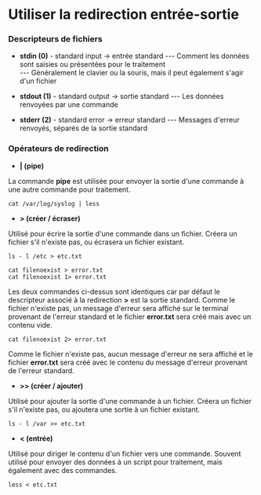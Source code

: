# Utiliser la redirection entrée-sortie

### Descripteurs de fichiers

- **stdin (0)** - standard input -> entrée standard
--- Comment les données sont saisies ou présentées pour le traitement <br>
--- Généralement le clavier ou la souris, mais il peut également s'agir d'un fichier

- **stdout (1)** - standard output -> sortie standard
--- Les données renvoyées par une commande

- **stderr (2)** - standard error -> erreur standard
--- Messages d'erreur renvoyés, séparés de la sortie standard

### Opérateurs de redirection

- **| (pipe)**

La commande **pipe** est utilisée pour envoyer la sortie d'une commande à une autre commande pour traitement.

```
cat /var/log/syslog | less
```

- **> (créer / écraser)**

Utilisé pour écrire la sortie d'une commande dans un fichier. Créera un fichier s'il n'existe pas, ou écrasera un fichier existant.

```
ls - l /etc > etc.txt
```

```
cat filenoexist > error.txt
cat filenoexist 1> error.txt
```

Les deux commandes ci-dessus sont identiques car par défaut le descripteur associé à la redirection **>** est la sortie standard. Comme le fichier n'existe pas, un message d'erreur sera affiché sur le terminal provenant de l'erreur standard et le fichier **error.txt** sera créé mais avec un contenu vide. 

```
cat filenoexist 2> error.txt
```

Comme le fichier n'existe pas, aucun message d'erreur ne sera affiché et le fichier **error.txt** sera créé avec le contenu du message d'erreur provenant de l'erreur standard.

- **>> (créer / ajouter)**

Utilisé pour ajouter la sortie d'une commande à un fichier. Créera un fichier s'il n'existe pas, ou ajoutera une sortie à un fichier existant.

```
ls - l /var >> etc.txt
```

- **< (entrée)**

Utilisé pour diriger le contenu d'un fichier vers une commande. Souvent utilisé pour envoyer des données à un script pour traitement, mais également avec des commandes.

```
less < etc.txt
```